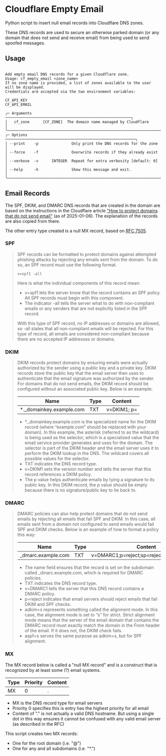 # Cloudflare Empty Email

Python script to insert null email records into Cloudflare DNS zones.

These DNS records are used to secure an otherwise parked domain (or any domain that does not send and receive email) from being used to send spoofed messages.

## Usage

 ```Usage: cf-empty-email [OPTIONS] [CF_ZONE]

 Add empty email DNS records for a given Cloudflare zone.
 Usage: cf_empty_email <zone_name>
 If no zone name is provided, a list of zones available to the user will be displayed.
 Credentials are accepted via the two environment variables:

 CF_API_KEY
 CF_API_EMAIL

╭─ Arguments ─────────────────────────────────────────────────────────╮
│   cf_zone      [CF_ZONE]  The domain name managed by Cloudflare     │
╰─────────────────────────────────────────────────────────────────────╯
╭─ Options ───────────────────────────────────────────────────────────╮
│ --print    -p               Only print the DNS records for the zone │
│ --force    -f               Overwrite records if they already exist │
│ --verbose  -v      INTEGER  Repeat for extra verbosity [default: 0] │
│ --help     -h               Show this message and exit.             │
╰─────────────────────────────────────────────────────────────────────╯
```

## Email Records

The SPF, DKIM, and DMARC DNS records that are created in the domain are based on the instructions in the Cloudflare article ["How to protect domains that do not send email"](https://www.cloudflare.com/learning/dns/dns-records/protect-domains-without-email/) (as of 2025-01-06). The explanation of the records are also copied from there.

The other entry type created is a null MX record, based on [RFC 7505](https://www.rfc-editor.org/rfc/rfc7505).

### SPF

> SPF records can be formatted to protect domains against attempted phishing attacks by rejecting any emails sent from the domain. To do so, an SPF record must use the following format.
>
> ```
> v=spf1 -all
> ```
>
> Here is what the individual components of this record mean:
>
> - v=spf1 lets the server know that the record contains an SPF policy. All SPF records must begin with this component.
> - The indicator -all tells the server what to do with non-compliant emails or any senders that are not explicitly listed in the SPF record.
>
> With this type of SPF record, no IP addresses or domains are allowed, so -all states that all non-compliant emails will be rejected. For this type of record, all emails are considered non-compliant because there are no accepted IP addresses or domains.

### DKIM

> DKIM records protect domains by ensuring emails were actually authorized by the sender using a public key and a private key. DKIM records store the public key that the email server then uses to authenticate that the email signature was authorized by the sender. For domains that do not send emails, the DKIM record should be configured without an associated public key. Below is an example:
>
> | Name                     | Type | Content     |
> | ------------------------ | ---- | ----------- |
> | *._domainkey.example.com |  TXT | v=DKIM1; p= |
>
> - *._domainkey.example.com is the specialized name for the DKIM record (where “example.com” should be replaced with your domain). In this example, the asterisk (referred to as the wildcard) is being used as the selector, which is a specialized value that the email service provider generates and uses for the domain. The selector is part of the DKIM header and the email server uses it to perform the DKIM lookup in the DNS. The wildcard covers all possible values for the selector.
> - TXT indicates the DNS record type.
> - v=DKIM1 sets the version number and tells the server that this record references a DKIM policy.
> - The p value helps authenticate emails by tying a signature to its public key. In this DKIM record, the p value should be empty because there is no signature/public key to tie back to.

### DMARC

> DMARC policies can also help protect domains that do not send emails by rejecting all emails that fail SPF and DKIM. In this case, all emails sent from a domain not configured to send emails would fail SPF and DKIM checks. Below is an example of how to format a policy this way:
>
> | Name               | Type | Content                                    |
> | ------------------ | ---- | ------------------------------------------ |
> | _dmarc.example.com | TXT  | v=DMARC1;p=reject;sp=reject;adkim=s;aspf=s |
>
>
> - The name field ensures that the record is set on the subdomain called _dmarc.example.com, which is required for DMARC policies.
> - TXT indicates the DNS record type.
> - v=DMARC1 tells the server that this DNS record contains a DMARC policy.
> - p=reject indicates that email servers should reject emails that fail DKIM and SPF checks.
> - adkim=s represents something called the alignment mode. In this case, the alignment mode is set to “s” for strict. Strict alignment mode means that the server of the email domain that contains the DMARC record must exactly match the domain in the From header of the email. If it does not, the DKIM check fails.
> - aspf=s serves the same purpose as adkim=s, but for SPF alignment.

### MX

The MX record below is called a "null MX record" and is a construct that is recognized by at least some (?) email systems.

| Type | Priority | Content |
| ---- | -------- | ------- |
| MX   | 0        | .       |

- MX is the DNS record type for email servers
- Priority 0 specifies this is entry has the highest priority for all email
- Content of "." is not actually a valid DNS hostname. But using a single dot in this way ensures it cannot be confused with any valid email server (as described in the RFC)

This script creates two MX records:

- One for the root domain (i.e. "@")
- One for any and all subdomains (i.e. "*.")
